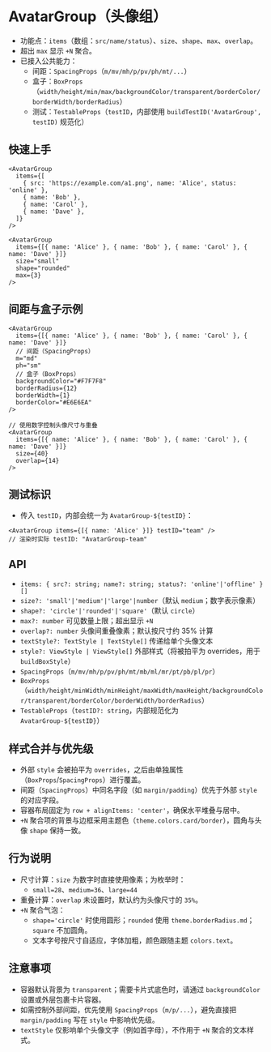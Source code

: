 # AvatarGroup（头像组）

- 功能点：`items`（数组：`src/name/status`）、`size`、`shape`、`max`、`overlap`。
- 超出 `max` 显示 `+N` 聚合。
- 已接入公共能力：
  - 间距：`SpacingProps`（`m/mv/mh/p/pv/ph/mt/...`）
  - 盒子：`BoxProps`（`width/height/min/max/backgroundColor/transparent/borderColor/borderWidth/borderRadius`）
  - 测试：`TestableProps`（`testID`，内部使用 `buildTestID('AvatarGroup', testID)` 规范化）

## 快速上手

```tsx
<AvatarGroup
  items={[
    { src: 'https://example.com/a1.png', name: 'Alice', status: 'online' },
    { name: 'Bob' },
    { name: 'Carol' },
    { name: 'Dave' },
  ]}
/>
```

```tsx
<AvatarGroup
  items={[{ name: 'Alice' }, { name: 'Bob' }, { name: 'Carol' }, { name: 'Dave' }]}
  size="small"
  shape="rounded"
  max={3}
/>
```

## 间距与盒子示例

```tsx
<AvatarGroup
  items={[{ name: 'Alice' }, { name: 'Bob' }, { name: 'Carol' }, { name: 'Dave' }]}
  // 间距（SpacingProps）
  m="md"
  ph="sm"
  // 盒子（BoxProps）
  backgroundColor="#F7F7F8"
  borderRadius={12}
  borderWidth={1}
  borderColor="#E6E6EA"
/>
```

```tsx
// 使用数字控制头像尺寸与重叠
<AvatarGroup
  items={[{ name: 'Alice' }, { name: 'Bob' }, { name: 'Carol' }, { name: 'Dave' }]}
  size={40}
  overlap={14}
/>
```

## 测试标识

- 传入 `testID`，内部会统一为 `AvatarGroup-${testID}`：
```tsx
<AvatarGroup items={[{ name: 'Alice' }]} testID="team" />
// 渲染时实际 testID: "AvatarGroup-team"
```

## API

- `items: { src?: string; name?: string; status?: 'online'|'offline' }[]`
- `size?: 'small'|'medium'|'large'|number`（默认 `medium`；数字表示像素）
- `shape?: 'circle'|'rounded'|'square'`（默认 `circle`）
- `max?: number` 可见数量上限；超出显示 `+N`
- `overlap?: number` 头像间重叠像素；默认按尺寸约 35% 计算
- `textStyle?: TextStyle | TextStyle[]` 传递给单个头像文本
- `style?: ViewStyle | ViewStyle[]` 外部样式（将被拍平为 overrides，用于 `buildBoxStyle`）
- `SpacingProps`（`m/mv/mh/p/pv/ph/mt/mb/ml/mr/pt/pb/pl/pr`）
- `BoxProps`（`width/height/minWidth/minHeight/maxWidth/maxHeight/backgroundColor/transparent/borderColor/borderWidth/borderRadius`）
- `TestableProps`（`testID?: string`，内部规范化为 `AvatarGroup-${testID}`）

## 样式合并与优先级

- 外部 `style` 会被拍平为 `overrides`，之后由单独属性（`BoxProps`/`SpacingProps`）进行覆盖。
- 间距（`SpacingProps`）中同名字段（如 `margin/padding`）优先于外部 `style` 的对应字段。
- 容器布局固定为 `row + alignItems: 'center'`，确保水平堆叠与居中。
- `+N` 聚合项的背景与边框采用主题色（`theme.colors.card/border`），圆角与头像 `shape` 保持一致。

## 行为说明

- 尺寸计算：`size` 为数字时直接使用像素；为枚举时：
  - `small=28`、`medium=36`、`large=44`
- 重叠计算：`overlap` 未设置时，默认约为头像尺寸的 `35%`。
- `+N` 聚合气泡：
  - `shape='circle'` 时使用圆形；`rounded` 使用 `theme.borderRadius.md`；`square` 不加圆角。
  - 文本字号按尺寸自适应，字体加粗，颜色跟随主题 `colors.text`。

## 注意事项

- 容器默认背景为 `transparent`；需要卡片式底色时，请通过 `backgroundColor` 设置或外层包裹卡片容器。
- 如需控制外部间距，优先使用 `SpacingProps`（`m/p/...`），避免直接把 `margin/padding` 写在 `style` 中影响优先级。
- `textStyle` 仅影响单个头像文字（例如首字母），不作用于 `+N` 聚合的文本样式。